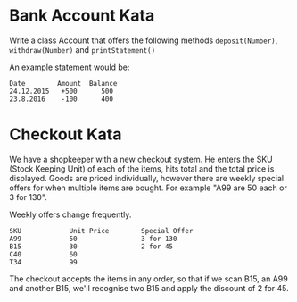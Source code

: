 # Bank Account Kata

Write a class Account that offers the following methods `deposit(Number)`, `withdraw(Number)` and `printStatement()`

An example statement would be:

    Date        Amount  Balance
    24.12.2015   +500      500
    23.8.2016    -100      400
    


# Checkout Kata

We have a shopkeeper with a new checkout system. He enters the SKU (Stock Keeping Unit) of each of the items, hits total and the total price is displayed. Goods are priced individually, however there are weekly special offers for when multiple items are bought. For example "A99 are 50 each or 3 for 130".

Weekly offers change frequently.

    SKU            Unit Price        Special Offer
    A99            50                3 for 130
    B15            30                2 for 45
    C40            60
    T34            99

The checkout accepts the items in any order, so that if we scan B15, an A99 and another B15, we'll recognise two B15 and apply the discount of 2 for 45. 
